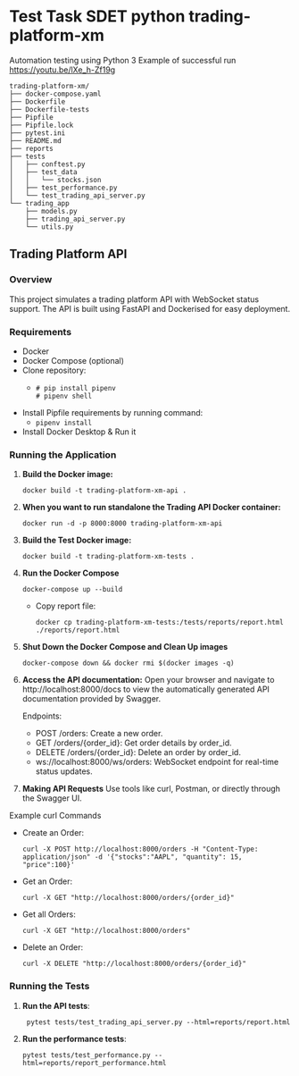 # Test Task SDET python trading-platform-xm
Automation testing using Python 3
Example of successful run https://youtu.be/lXe_h-Zf19g

    trading-platform-xm/
    ├── docker-compose.yaml
    ├── Dockerfile
    ├── Dockerfile-tests
    ├── Pipfile
    ├── Pipfile.lock
    ├── pytest.ini
    ├── README.md
    ├── reports
    ├── tests
    │   ├── conftest.py
    │   ├── test_data
    │   │   └── stocks.json
    │   ├── test_performance.py
    │   └── test_trading_api_server.py
    └── trading_app
        ├── models.py
        ├── trading_api_server.py
        └── utils.py

## Trading Platform API

### Overview

This project simulates a trading platform API with WebSocket status support. The API is built using FastAPI and Dockerised for easy deployment.

### Requirements

- Docker
- Docker Compose (optional)
- Clone repository:
  - ```
    # pip install pipenv
    # pipenv shell
    ```
- Install Pipfile requirements by running command:
  - ```pipenv install```
- Install Docker Desktop & Run it

### Running the Application

1. **Build the Docker image:**

    ````
    docker build -t trading-platform-xm-api .
    ````

2. **When you want to run standalone the Trading API Docker container:**

    ````
    docker run -d -p 8000:8000 trading-platform-xm-api
    ````

3. **Build the Test Docker image:**

    ````
    docker build -t trading-platform-xm-tests .
    ````

4. **Run the Docker Compose**

    ````
    docker-compose up --build
    ````

    - Copy report file:
      ```commandline
      docker cp trading-platform-xm-tests:/tests/reports/report.html ./reports/report.html
      ```


5. **Shut Down the Docker Compose and Clean Up images**
    ````
    docker-compose down && docker rmi $(docker images -q)
    ````

6. **Access the API documentation:**
Open your browser and navigate to http://localhost:8000/docs to view the automatically generated API documentation provided by Swagger.


    Endpoints:
    - POST /orders: Create a new order.
    - GET /orders/{order_id}: Get order details by order_id.
    - DELETE /orders/{order_id}: Delete an order by order_id.
    - ws://localhost:8000/ws/orders: WebSocket endpoint for real-time status updates.

7. **Making API Requests**
Use tools like curl, Postman, or directly through the Swagger UI.

Example curl Commands

- Create an Order:
    ````
    curl -X POST http://localhost:8000/orders -H "Content-Type: application/json" -d '{"stocks":"AAPL", "quantity": 15, "price":100}'
    ````

- Get an Order:
    ````
    curl -X GET "http://localhost:8000/orders/{order_id}"
    ````

- Get all Orders:
    ````
    curl -X GET "http://localhost:8000/orders"
    ````

- Delete an Order:
    ````
    curl -X DELETE "http://localhost:8000/orders/{order_id}"
    ````

### Running the Tests

1. **Run the API tests**:
   ```
    pytest tests/test_trading_api_server.py --html=reports/report.html
   ```

2. **Run the performance tests**:
    ```
    pytest tests/test_performance.py --html=reports/report_performance.html
   ```
